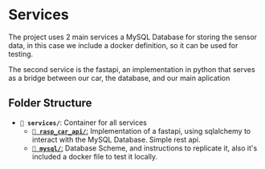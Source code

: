 # Services
The project uses 2 main services a MySQL Database for storing the sensor data, in this case we include a docker definition, so it can be used for testing. 

The second service is the fastapi, an implementation in python that serves as a bridge between our car, the database, and our main aplication

## Folder Structure
- **`📂 services/`**: Container for all services
  -  [**`📂 rasp_car_api/`**:](/services//rasp_car_api/app)
  Implementation of a fastapi, using sqlalchemy to interact with the MySQL Database. Simple rest api. 
  - [**`📂 mysql/`**:](/services/mysql/)
      Database Scheme, and instructions to replicate it, also it's included a docker file to test it locally. 

